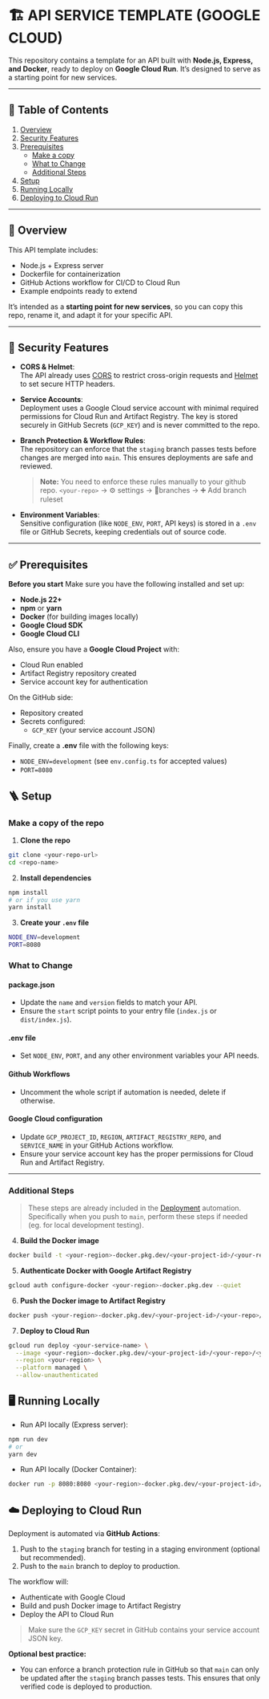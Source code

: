 # 🏗️ API SERVICE TEMPLATE (GOOGLE CLOUD)

This repository contains a template for an API built with **Node.js, Express, and Docker**, ready to deploy on **Google Cloud Run**. It’s designed to serve as a starting point for new services.

---

## 📃 Table of Contents

1. [Overview](#overview)  
2. [Security Features](#security-features)  
2. [Prerequisites](#prerequisites)  
    - [Make a copy](#make-a-copy-of-the-repo)  
    - [What to Change](#what-to-change) 
    - [Additional Steps](#additional-steps)  
3. [Setup](#setup)  
4. [Running Locally](#running-locally)  
5. [Deploying to Cloud Run](#deploying-to-cloud-run)  
  

---

## 🔭 Overview

This API template includes:

- Node.js + Express server  
- Dockerfile for containerization  
- GitHub Actions workflow for CI/CD to Cloud Run  
- Example endpoints ready to extend  

It’s intended as a **starting point for new services**, so you can copy this repo, rename it, and adapt it for your specific API.

---

## 🔐 Security Features

- **CORS & Helmet**:  
  The API already uses [CORS](https://developer.mozilla.org/en-US/docs/Web/HTTP/CORS) to restrict cross-origin requests and [Helmet](https://helmetjs.github.io/) to set secure HTTP headers.

- **Service Accounts**:  
  Deployment uses a Google Cloud service account with minimal required permissions for Cloud Run and Artifact Registry. The key is stored securely in GitHub Secrets (`GCP_KEY`) and is never committed to the repo.

- **Branch Protection & Workflow Rules**:  
  The repository can enforce that the `staging` branch passes tests before changes are merged into `main`. This ensures deployments are safe and reviewed.
  >**Note:** You need to enforce these rules manually to your github repo. `<your-repo>` -> ⚙️ settings -> 🌿branches -> ➕ Add branch ruleset

- **Environment Variables**:  
  Sensitive configuration (like `NODE_ENV`, `PORT`, API keys) is stored in a `.env` file or GitHub Secrets, keeping credentials out of source code.


---

## ✅ Prerequisites

**Before you start** Make sure you have the following installed and set up:

- **Node.js 22+**  
- **npm** or **yarn**  
- **Docker** (for building images locally)  
- **Google Cloud SDK**  
- **Google Cloud CLI**  

Also, ensure you have a **Google Cloud Project** with:

- Cloud Run enabled  
- Artifact Registry repository created  
- Service account key for authentication  

On the GitHub side:

- Repository created  
- Secrets configured:
  - `GCP_KEY` (your service account JSON)

Finally, create a **.env** file with the following keys:

- `NODE_ENV=development` (see `env.config.ts` for accepted values)  
- `PORT=8080`

## 🪜 Setup
### Make a copy of the repo
1. **Clone the repo**  
```bash
git clone <your-repo-url>
cd <repo-name>
```

2. **Install dependencies**  
```bash
npm install
# or if you use yarn
yarn install
```

3. **Create your `.env` file**  
```bash
NODE_ENV=development
PORT=8080
```

### What to Change

#### package.json
- Update the `name` and `version` fields to match your API.  
- Ensure the `start` script points to your entry file (`index.js` or `dist/index.js`).

#### .env file
- Set `NODE_ENV`, `PORT`, and any other environment variables your API needs.

#### Github Workflows
- Uncomment the whole script if automation is needed, delete if otherwise.

#### Google Cloud configuration
- Update `GCP_PROJECT_ID`, `REGION`, `ARTIFACT_REGISTRY_REPO`, and `SERVICE_NAME` in your GitHub Actions workflow.  
- Ensure your service account key has the proper permissions for Cloud Run and Artifact Registry.

---

### Additional Steps 
>These steps are already included in the [Deployment](#deployment) automation. Specifically when you push to `main`, perform these steps if needed (eg. for local development testing).

4. **Build the Docker image**  
```bash
docker build -t <your-region>-docker.pkg.dev/<your-project-id>/<your-repo>/<your-service-name>:latest .
```

5. **Authenticate Docker with Google Artifact Registry**  
```bash
gcloud auth configure-docker <your-region>-docker.pkg.dev --quiet
```

6. **Push the Docker image to Artifact Registry**  
```bash
docker push <your-region>-docker.pkg.dev/<your-project-id>/<your-repo>/<your-service-name>:latest
```

7. **Deploy to Cloud Run**  
```bash
gcloud run deploy <your-service-name> \
  --image <your-region>-docker.pkg.dev/<your-project-id>/<your-repo>/<your-service-name>:latest \
  --region <your-region> \
  --platform managed \
  --allow-unauthenticated
```

## 🖥️ Running Locally

- Run API locally (Express server):
```bash
npm run dev
# or
yarn dev
```
- Run API locally (Docker Container):
```bash
docker run -p 8080:8080 <your-region>-docker.pkg.dev/<your-project-id>/<your-repo>/<your-service-name>:latest
```

## ☁️ Deploying to Cloud Run

Deployment is automated via **GitHub Actions**:

1. Push to the `staging` branch for testing in a staging environment (optional but recommended).  
2. Push to the `main` branch to deploy to production.  

The workflow will:  
- Authenticate with Google Cloud  
- Build and push Docker image to Artifact Registry  
- Deploy the API to Cloud Run  

> Make sure the `GCP_KEY` secret in GitHub contains your service account JSON key.

**Optional best practice:**  
- You can enforce a branch protection rule in GitHub so that `main` can only be updated after the `staging` branch passes tests. This ensures that only verified code is deployed to production.